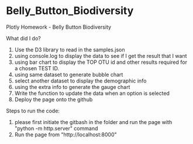 # Belly_Button_Biodiversity
Plotly Homework - Belly Button Biodiversity

What did I do?
1. Use the D3 library to read in the samples.json
2. using console.log to display the data to see if I get the result that I want
3. using bar chart to display the TOP OTU id and other results required for a chosen TEST ID. 
4. using same dataset to generate bubble chart
5. select another dataset to display the demographic info
6. using the extra info to generate the gauge chart
7. Write the function to update the data when an option is selected
8. Deploy the page onto the github

Steps to run the code:
1. please first initiate the gitbash in the folder and run the page with "python -m http.server" command
2. Run the page from "http://localhost:8000"


